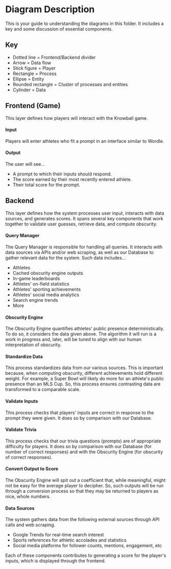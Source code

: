 # Diagram Description

This is your guide to understanding the diagrams in this folder. It includes a key and some discussion of essential components.

## Key

- Dotted line = Frontend/Backend divider
- Arrow = Data flow
- Stick figure = Player
- Rectangle = Process
- Ellipse = Entity
- Rounded rectangle = Cluster of processes and entities
- Cylinder = Data

## Frontend (Game)

This layer defines how players will interact with the Knowball game.

#### Input

Players will enter athletes who fit a prompt in an interface similar to Wordle.

#### Output

The user will see...

- A prompt to which their inputs should respond.
- The score earned by their most recently entered athlete.
- Their total score for the prompt.

## Backend

This layer defines how the system processes user input, interacts with data sources, and generates scores. It spans several key
components that work together to validate user guesses, retrieve data, and compute obscurity.

#### Query Manager

The Query Manager is responsible for handling all queries. It interacts with data sources via APIs and/or web scraping, as well as our
Database to gather relevant data for the system. Such data includes...

- Athletes
- Cached obscurity engine outputs
- In-game leaderboards
- Athletes' on-field statistics
- Athletes' sporting achievements
- Athletes' social media analytics
- Search engine trends
- More

#### Obscurity Engine

The Obscurity Engine quantifies athletes' public presence deterministically. To do so, it considers the data given above. The algorithm
it will run is a work in progress and, later, will be tuned to align with our human interpretation of obscurity.

#### Standardize Data

This process standardizes data from our various sources. This is important because, when computing obscurity, different achievements hold
different weight. For example, a Super Bowl will likely do more for an athlete's public presence than an MLS Cup. So, this process ensures
contrasting data are transformed to a comparable scale.

#### Validate Inputs

This process checks that players' inputs are correct in response to the prompt they were given. It does so by comparison with our
Database.

#### Validate Trivia

This process checks that our trivia questions (prompts) are of appropriate difficulty for players. It does so by comparison with our
Database (for number of correct responses) and with the Obscurity Engine (for obscurity of correct responses).

#### Convert Output to Score

The Obscurity Engine will spit out a coefficient that, while meaningful, might not be easy for the average player to decipher. So,
such outputs will be run through a conversion process so that they may be returned to players as nice, whole numbers.

#### Data Sources

The system gathers data from the following external sources through API calls and web scraping.

- Google Trends for real-time search interest
- Sports references for athletic accolades and statistics
- Social media platforms for follower counts, mentions, engagement, etc

Each of these components contributes to generating a score for the player's inputs, which is displayed through the frontend.
